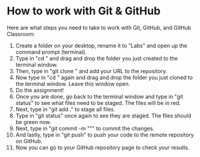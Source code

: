 # How to work with Git & GitHub

Here are what steps you need to take to work with Git, GitHub, and GitHub Classroom:

1. Create a folder on your desktop, rename it to "Labs" and open up the command prompt (terminal).
2. Type in "cd " and drag and drop the folder you just created to the terminal window.
3. Then, type in "git clone <URL-to-repo>" and add your URL to the repository.
4. Now type in "cd " again and drag and drop the folder you just cloned to the terminal window. Leave this window open.
5. Do the assignment!
6. Once you are done, go back to the terminal window and type in "git status" to see what files need to be staged. The files will be in red.
7. Next, type in "git add ." to stage all files.
8.  Type in "git status" once again to see they are staged. The files should be green now.
9.  Next, type in "git commit -m "<YOUR-COMMENT>"" to commit the changes.
10. And lastly, type in "git push" to push your code to the remote repository on GitHub.
11. Now you can go to your GitHub repository page to check your resutls.
